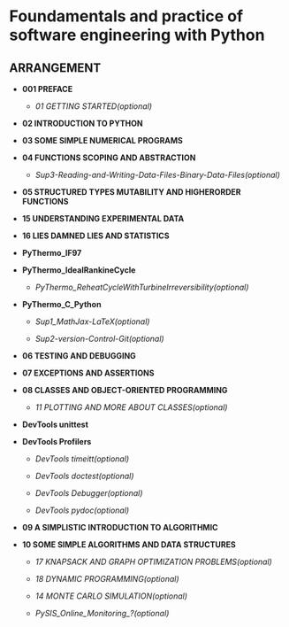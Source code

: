 
# Foundamentals and practice of software engineering with Python

## ARRANGEMENT

* **001 PREFACE**

  * *01 GETTING STARTED(optional)*

* **02 INTRODUCTION TO PYTHON**

* **03 SOME SIMPLE NUMERICAL PROGRAMS**

* **04 FUNCTIONS SCOPING AND ABSTRACTION**

  * *Sup3-Reading-and-Writing-Data-Files-Binary-Data-Files(optional)*

* **05 STRUCTURED TYPES MUTABILITY AND HIGHERORDER FUNCTIONS**

* **15 UNDERSTANDING EXPERIMENTAL DATA**

* **16 LIES DAMNED LIES AND STATISTICS**

* **PyThermo_IF97**

* **PyThermo_IdealRankineCycle**

  * *PyThermo_ReheatCycleWithTurbineIrreversibility(optional)*

* **PyThermo_C_Python**

  * *Sup1_MathJax-LaTeX(optional)*

  * *Sup2-version-Control-Git(optional)*

* **06 TESTING AND DEBUGGING**

* **07 EXCEPTIONS AND ASSERTIONS**

* **08 CLASSES AND OBJECT-ORIENTED PROGRAMMING**

  * *11 PLOTTING AND MORE ABOUT CLASSES(optional)*

* **DevTools unittest**

* **DevTools Profilers**

  * *DevTools timeitt(optional)*

  * *DevTools doctest(optional)*

  * *DevTools Debugger(optional)*

  * *DevTools pydoc(optional)*

* **09 A SIMPLISTIC INTRODUCTION TO ALGORITHMIC**

* **10 SOME SIMPLE ALGORITHMS AND DATA STRUCTURES**

  * *17 KNAPSACK AND GRAPH OPTIMIZATION PROBLEMS(optional)*

  * *18 DYNAMIC PROGRAMMING(optional)*

  * *14 MONTE CARLO SIMULATION(optional)*

  * *PySIS_Online_Monitoring_?(optional)*




